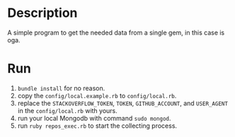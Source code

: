 # Description
A simple program to get the needed data from a single gem, in this case is oga.

# Run
  1. ```bundle install``` for no reason.
  2. copy the ```config/local.example.rb``` to ```config/local.rb```.
  3. replace the ```STACKOVERFLOW_TOKEN```, ```TOKEN```, ```GITHUB_ACCOUNT```, and ```USER_AGENT``` in the ```config/local.rb``` with yours.
  4. run your local Mongodb with command ```sudo mongod```.
  5. run ```ruby repos_exec.rb``` to start the collecting process.